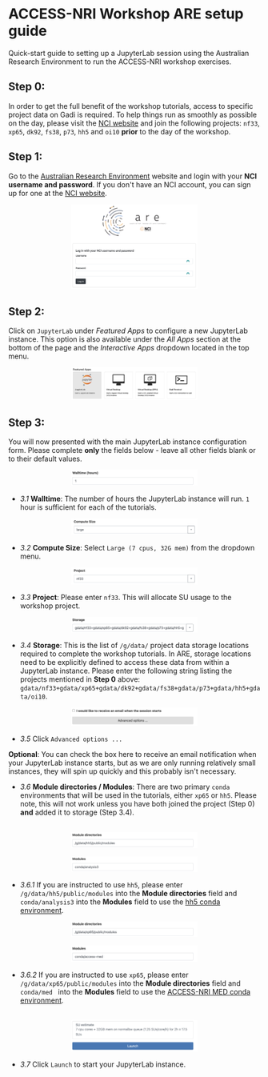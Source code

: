 # ACCESS-NRI Workshop ARE setup guide
<p>Quick-start guide to setting up a JupyterLab session using the Australian Research Environment to run the ACCESS-NRI workshop exercises.</p>

## Step 0:
In order to get the full benefit of the workshop tutorials, access to specific project data on Gadi is required. To help things run as smoothly as possible on the day, please visit the [NCI website](https://my.nci.org.au/mancini/login?next=/mancini/) and join the following projects:
`nf33`, `xp65`, `dk92`, `fs38`, `p73`, `hh5` and `oi10` **prior** to the day of the workshop.

## Step 1:
Go to the [Australian Research Environment](https://are-auth.nci.org.au/) website and login with your **NCI username and password**. If you don't have an NCI account, you can sign up for one at the [NCI website](https://my.nci.org.au/mancini/login?next=/mancini/).

<p style="text-align:center;"><img src="assets/ARE_setup_guide/setup_image1.png" alt="drawing" width="50%"/></p>

## Step 2:
Click on `JupyterLab` under *Featured Apps* to configure a new JupyterLab instance. This option is also available under the *All Apps* section at the bottom of the page and the *Interactive Apps* dropdown located in the top menu.

<p style="text-align:center;"><img src="assets/ARE_setup_guide/setup_image2.png" alt="drawing" width="50%"/></p>

## Step 3:
You will now presented with the main JupyterLab instance configuration form. Please complete **only** the fields below - leave all other fields blank or to their default values.

<p style="text-align:center;"><img src="assets/ARE_setup_guide/setup_image3.png" alt="drawing" width="50%"/></p>

- *3.1* **Walltime**: The number of hours the JupyterLab instance will run. `1` hour is sufficient for each of the tutorials.

<p style="text-align:center;"><img src="assets/ARE_setup_guide/setup_image4.png" alt="drawing" width="50%"/></p>

- *3.2* **Compute Size**: Select `Large (7 cpus, 32G mem)` from the dropdown menu.

<p style="text-align:center;"><img src="assets/ARE_setup_guide/setup_image5.png" alt="drawing" width="50%"/></p>

- *3.3* **Project**: Please enter `nf33`. This will allocate SU usage to the workshop project.

<p style="text-align:center;"><img src="assets/ARE_setup_guide/setup_image6.png" alt="drawing" width="50%"/></p>

- *3.4* **Storage**: This is the list of `/g/data/` project data storage locations required to complete the workshop tutorials. In ARE, storage locations need to be explicitly defined to access these data from within a JupyterLab instance. Please enter the following string listing the projects mentioned in **Step 0** above: `gdata/nf33+gdata/xp65+gdata/dk92+gdata/fs38+gdata/p73+gdata/hh5+gdata/oi10`.

<p style="text-align:center;"><img src="assets/ARE_setup_guide/setup_image7.png" alt="drawing" width="50%"/></p>

- *3.5* Click `Advanced options ...`
<p><b>Optional</b>: You can check the box here to receive an email notification when your JupyterLab instance starts, but as we are only running relatively small instances, they will spin up quickly and this probably isn't necessary.</p>

- *3.6* **Module directories / Modules**: There are two primary `conda` environments that will be used in the tutorials, either `xp65` or `hh5`. Please note, this will not work unless you have both joined the project (Step 0) **and** added it to storage (Step 3.4).<br></br>

<p style="text-align:center;"><img src="assets/ARE_setup_guide/setup_image8.png" alt="drawing" width="50%"/></p>
<p style="text-align:center;"><img src="assets/ARE_setup_guide/setup_image9.png" alt="drawing" width="50%"/></p>

- *3.6.1* If you are instructed to use `hh5`, please enter `/g/data/hh5/public/modules` into the **Module directories** field and `conda/analysis3` into the **Modules** field to use the [hh5 conda environment](https://climate-cms.org/posts/2023-02-27-introducing-new-conda.html).

<p style="text-align:center;"><img src="assets/ARE_setup_guide/setup_image10.png" alt="drawing" width="50%"/></p>
<p style="text-align:center;"><img src="assets/ARE_setup_guide/setup_image11.png" alt="drawing" width="50%"/></p>

- *3.6.2* If you are instructed to use `xp65`, please enter `/g/data/xp65/public/modules` into the **Module directories** field and `conda/med ` into the **Modules** field to use the [ACCESS-NRI MED conda environment](https://github.com/ACCESS-NRI/MED-condaenv).
<br></br>

<p style="text-align:center;"><img src="assets/ARE_setup_guide/setup_image12.png" alt="drawing" width="50%"/></p>

- *3.7* Click `Launch` to start your JupyterLab instance.

